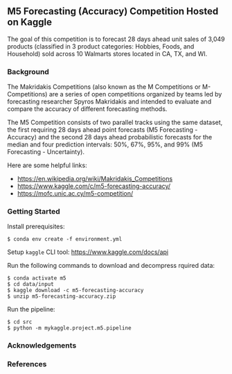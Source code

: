 ## M5 Forecasting (Accuracy) Competition Hosted on Kaggle

The goal of this competition is to forecast 28 days ahead unit sales of 3,049 products (classified in 3 product categories: Hobbies, Foods, and Household) sold across 10 Walmarts stores located in CA, TX, and WI.

### Background

The Makridakis Competitions (also known as the M Competitions or M-Competitions) are a series of open competitions organized by teams led by forecasting researcher Spyros Makridakis and intended to evaluate and compare the accuracy of different forecasting methods.

The M5 Competition consists of two parallel tracks using the same dataset, the first requiring 28 days ahead point forecasts (M5 Forecasting - Accuracy) and the second 28 days ahead probabilistic forecasts for the median and four prediction intervals: 50%, 67%, 95%, and 99% (M5 Forecasting - Uncertainty).

Here are some helpful links:

* https://en.wikipedia.org/wiki/Makridakis_Competitions
* https://www.kaggle.com/c/m5-forecasting-accuracy/
* https://mofc.unic.ac.cy/m5-competition/

### Getting Started

Install prerequisites:
```
$ conda env create -f environment.yml 
```

Setup ```kaggle``` CLI tool: https://www.kaggle.com/docs/api

Run the following commands to download and decompress rquired data:
```
$ conda activate m5
$ cd data/input
$ kaggle download -c m5-forecasting-accuracy
$ unzip m5-forecasting-accuracy.zip
```

Run the pipeline:
```
$ cd src
$ python -m mykaggle.project.m5.pipeline
```

### Acknowledgements

### References
